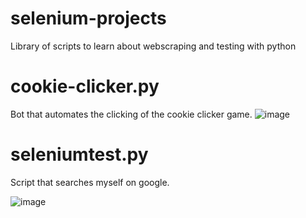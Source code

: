 # selenium-projects
Library of scripts to learn about webscraping and testing with python

# cookie-clicker.py
Bot that automates the clicking of the cookie clicker game.
![image](https://github.com/xydespino/selenium-projects/assets/101380933/89fd2d72-593d-47f5-9915-3c301b19395a)


# seleniumtest.py
Script that searches myself on google.

![image](https://github.com/xydespino/selenium-projects/assets/101380933/0e9cd45f-f270-4141-9dac-e41166868489)


